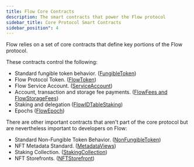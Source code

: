 ```yaml
---
title: Flow Core Contracts
description: The smart contracts that power the Flow protocol
sidebar_title: Core Protocol Smart Contracts
sidebar_position": 4
---
```


Flow relies on a set of core contracts that define key portions of the
Flow protocol.

These contracts control the following:

- Standard fungible token behavior. ([FungibleToken](./02-fungible-token.md))
- Flow Protocol Token. ([FlowToken](./03-flow-token.md))
- Flow Service Account. ([ServiceAccount](./04-service-account.md))
- Account, transaction and storage fee payments. ([FlowFees and FlowStorageFees](./05-flow-fees.md))
- Staking and delegation ([FlowIDTableStaking](./06-staking-contract-reference.md))
- Epochs ([FlowEpoch](./07-epoch-contract-reference.md))

There are other important contracts that aren't part of the core protocol
but are nevertheless important to developers on Flow:

- Standard Non-Fungible Token Behavior. ([NonFungibleToken](./08-non-fungible-token.md))
- NFT Metadata Standard. ([MetadataViews](./09-nft-metadata.md))
- Staking Collection. ([StakingCollection](./11-staking-collection.md))
- NFT Storefronts. ([NFTStorefront](./10-nft-storefront.md))
